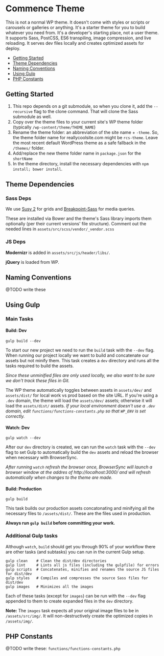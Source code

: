 # Commence Theme

This is not a normal WP theme. It doesn't come with styles or scripts or carousels or galleries or anything. It's a starter theme for you to build whatever you need from. It's a developer's starting place, not a user theme. It supports Sass, PostCSS, ES6 transpiling, image compression, and live reloading. It serves dev files locally and creates optimized assets for deploy.

* [Getting Started](#getting-started)
* [Theme Dependencies](#theme-dependencies)
* [Naming Conventions](#naming-conventions)
* [Using Gulp](#using-gulp)
* [PHP Constants](#php-constants)

## Getting Started

1. This repo depends on a git submodule, so when you clone it, add the `--recursive` flag to the clone command. That will clone the Sass submodule as well.
2. Copy over the theme files to your current site's WP theme folder (typically `/wp-content/theme/THEME_NAME`)
3. Rename the theme folder: an abbreviation of the site name + `-theme`. So, the theme folder name for reallycoolsite.com might be `rcs-theme`. Leave the most recent default WordPress theme as a safe fallback in the `/themes/` folder.
4. Add/replace the new theme folder name in `package.json` for the `shortName`
5. In the theme directory, install the necessary dependencies with `npm install; bower install`.

## Theme Dependencies

### Sass Deps

We use [Susy 2](http://susy.oddbird.net/) for grids and [Breakpoint-Sass](http://breakpoint-sass.com/) for media queries.

These are installed via Bower and the theme's Sass library imports them optionally (per their current versions' file structure). Comment out the needed lines in `assets/src/scss/vendor/_vendor.scss`

### JS Deps

**Modernizr** is added in `assets/src/js/header/libs/`.

**jQuery** is loaded from WP.

## Naming Conventions

@TODO write these

## Using Gulp

### Main Tasks

#### Build: Dev

```
gulp build --dev
```

To start our new project we need to run the `build` task with the `--dev` flag. When running our project locally we want to build and concatenate our assets but not minify them. This task creates a `dev` directory and runs all the tasks required to build the assets.

*Since these unminified files are only used locally, we also want to be sure we don't track these files in Git.*

The WP theme automatically toggles between assets in `assets/dev/` and `assets/dist/` for local work vs prod based on the site URL. If you're using a `.dev` domain, the theme will load the `assets/dev/` assets; otherwise it will load the `assets/dist/` assets. *If your local environment doesn't use a `.dev` domain, edit `functions/functions-constants.php` so that `WP_ENV` is set correctly.*

#### Watch: Dev

```
gulp watch --dev
```

After our `dev` directory is created, we can run the `watch` task with the `--dev` flag to set Gulp to automatically build the `dev` assets and reload the browser when necessary with BrowserSync.

*After running `watch` refresh the browser once, BrowserSync will launch a browser window at the addres of http://localhost:3000/ and will refresh automatically when changes to the theme are made.*

#### Build: Production

```
gulp build
```

This task builds our production assets concatonating and minifying all the necessary files to `/assets/dist/`. These are the files used in production.

**Always run `gulp build` before committing your work.**

### Additional Gulp tasks

Although `watch`, `build` should get you through 90% of your workflow there are other tasks (and subtasks) you can run in the current Gulp setup.

```
gulp clean    # Clean the dist/dev directories
gulp lint     # Lints all js files (including the gulpfile) for errors
gulp scripts  # Concatenates, minifies and renames the source JS files for dist/dev
gulp styles   # Compiles and compresses the source Sass files for dist/dev
gulp images   # Minimizes all the images
```

Each of these tasks (except for `images`) can be run with the `--dev` flag appended to them to create expanded files in the `dev` directory.

**Note:** The `images` task expects all your original image files to be in `/assets/src/img/`. It will non-destructively create the optimized copies in `/assets/img/`.

## PHP Constants

@TODO write these: `functions/functions-constants.php`
